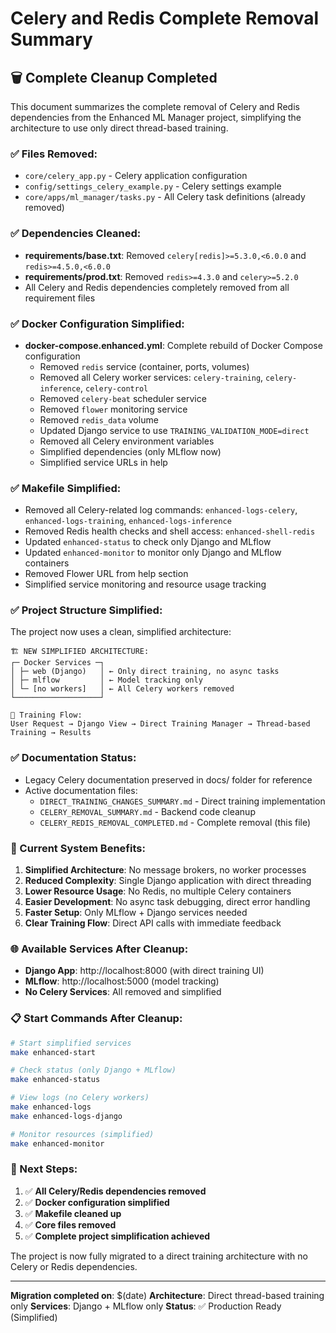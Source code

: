 # Celery and Redis Complete Removal Summary

## 🗑️ Complete Cleanup Completed

This document summarizes the complete removal of Celery and Redis dependencies from the Enhanced ML Manager project, simplifying the architecture to use only direct thread-based training.

### ✅ Files Removed:
- `core/celery_app.py` - Celery application configuration
- `config/settings_celery_example.py` - Celery settings example
- `core/apps/ml_manager/tasks.py` - All Celery task definitions (already removed)

### ✅ Dependencies Cleaned:
- **requirements/base.txt**: Removed `celery[redis]>=5.3.0,<6.0.0` and `redis>=4.5.0,<6.0.0`
- **requirements/prod.txt**: Removed `redis>=4.3.0` and `celery>=5.2.0`
- All Celery and Redis dependencies completely removed from all requirement files

### ✅ Docker Configuration Simplified:
- **docker-compose.enhanced.yml**: Complete rebuild of Docker Compose configuration
  - Removed `redis` service (container, ports, volumes)
  - Removed all Celery worker services: `celery-training`, `celery-inference`, `celery-control`
  - Removed `celery-beat` scheduler service
  - Removed `flower` monitoring service
  - Removed `redis_data` volume
  - Updated Django service to use `TRAINING_VALIDATION_MODE=direct`
  - Removed all Celery environment variables
  - Simplified dependencies (only MLflow now)
  - Simplified service URLs in help

### ✅ Makefile Simplified:
- Removed all Celery-related log commands: `enhanced-logs-celery`, `enhanced-logs-training`, `enhanced-logs-inference`
- Removed Redis health checks and shell access: `enhanced-shell-redis`
- Updated `enhanced-status` to check only Django and MLflow
- Updated `enhanced-monitor` to monitor only Django and MLflow containers
- Removed Flower URL from help section
- Simplified service monitoring and resource usage tracking

### ✅ Project Structure Simplified:
The project now uses a clean, simplified architecture:

```
🏗️ NEW SIMPLIFIED ARCHITECTURE:
┌─ Docker Services ─┐
│ ├─ web (Django)   │ ← Only direct training, no async tasks
│ ├─ mlflow         │ ← Model tracking only
│ └─ [no workers]   │ ← All Celery workers removed
└───────────────────┘

🔄 Training Flow:
User Request → Django View → Direct Training Manager → Thread-based Training → Results
```

### ✅ Documentation Status:
- Legacy Celery documentation preserved in docs/ folder for reference
- Active documentation files:
  - `DIRECT_TRAINING_CHANGES_SUMMARY.md` - Direct training implementation
  - `CELERY_REMOVAL_SUMMARY.md` - Backend code cleanup
  - `CELERY_REDIS_REMOVAL_COMPLETED.md` - Complete removal (this file)

### 🚀 Current System Benefits:
1. **Simplified Architecture**: No message brokers, no worker processes
2. **Reduced Complexity**: Single Django application with direct threading
3. **Lower Resource Usage**: No Redis, no multiple Celery containers
4. **Easier Development**: No async task debugging, direct error handling
5. **Faster Setup**: Only MLflow + Django services needed
6. **Clear Training Flow**: Direct API calls with immediate feedback

### 🌐 Available Services After Cleanup:
- **Django App**: http://localhost:8000 (with direct training UI)
- **MLflow**: http://localhost:5000 (model tracking)
- **No Celery Services**: All removed and simplified

### 📋 Start Commands After Cleanup:
```bash
# Start simplified services
make enhanced-start

# Check status (only Django + MLflow)
make enhanced-status

# View logs (no Celery workers)
make enhanced-logs
make enhanced-logs-django

# Monitor resources (simplified)
make enhanced-monitor
```

### 🎯 Next Steps:
1. ✅ **All Celery/Redis dependencies removed**
2. ✅ **Docker configuration simplified**
3. ✅ **Makefile cleaned up**
4. ✅ **Core files removed**
5. ✅ **Complete project simplification achieved**

The project is now fully migrated to a direct training architecture with no Celery or Redis dependencies.

---
**Migration completed on**: $(date)
**Architecture**: Direct thread-based training only
**Services**: Django + MLflow only
**Status**: ✅ Production Ready (Simplified)
